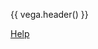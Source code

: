 {{ vega.header() }}

<a href="../help/index.html" class="icon fa fa-question-circle"> Help</a>

<div id="visualization"></div>
<script type="text/javascript">
  var opt = { "renderer": "canvas", "actions": true };
  fetch("chart.vl.json").then((result) => {
    return result.text();
  }).then((text) => {
    // Replace relative paths with absolute URLs
    var baseUrl = document.URL.replace('/chart/index.html', '/data/');
    var spec = JSON.parse(text.replace(/\.\.\/data\//gi, baseUrl));
    return vegaEmbed("#visualization", spec, opt);
  }).then((results) => {
    console.log("Visualization successfully loaded");
  });
</script>

<style>
/* hack to turn off gray background in the readthedocs theme */
.wy-nav-content-wrap { background-color: #fcfcfc !important; }
</style>
